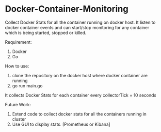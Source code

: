 # Docker-Container-Monitoring

Collect Docker Stats for all the container running on docker host. 
It listen to docker container events and can start/stop monitoring for any container which is being started, stopped or killed.

Requirement:
1. Docker
2. Go

How to use:
1. clone the repository on the docker host where docker container are running
2. go run main.go 

It collects Docker Stats for each container every collectorTick = 10 seconds

Future Work:
1. Extend code to collect docker stats for all the containers running in cluster 
2. Use GUI to display stats. [Prometheus or Kibana]
